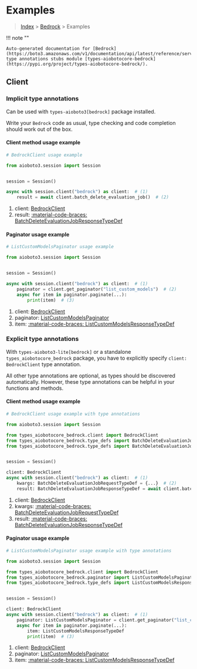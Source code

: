 # Examples

> [Index](../README.md) > [Bedrock](./README.md) > Examples

!!! note ""

    Auto-generated documentation for [Bedrock](https://boto3.amazonaws.com/v1/documentation/api/latest/reference/services/bedrock.html#bedrock)
    type annotations stubs module [types-aiobotocore-bedrock](https://pypi.org/project/types-aiobotocore-bedrock/).

## Client

### Implicit type annotations

Can be used with `types-aioboto3[bedrock]` package installed.

Write your `Bedrock` code as usual,
type checking and code completion should work out of the box.



#### Client method usage example

```python
# BedrockClient usage example

from aioboto3.session import Session


session = Session()

async with session.client("bedrock") as client:  # (1)
    result = await client.batch_delete_evaluation_job()  # (2)
```

1. client: [BedrockClient](./client.md)
2. result: [:material-code-braces: BatchDeleteEvaluationJobResponseTypeDef](./type_defs.md#batchdeleteevaluationjobresponsetypedef)



#### Paginator usage example

```python
# ListCustomModelsPaginator usage example

from aioboto3.session import Session


session = Session()

async with session.client("bedrock") as client:  # (1)
    paginator = client.get_paginator("list_custom_models")  # (2)
    async for item in paginator.paginate(...):
        print(item)  # (3)
```

1. client: [BedrockClient](./client.md)
2. paginator: [ListCustomModelsPaginator](./paginators.md#listcustommodelspaginator)
3. item: [:material-code-braces: ListCustomModelsResponseTypeDef](./type_defs.md#listcustommodelsresponsetypedef)




### Explicit type annotations

With `types-aioboto3-lite[bedrock]`
or a standalone `types_aiobotocore_bedrock` package, you have to explicitly specify
`client: BedrockClient` type annotation.

All other type annotations are optional, as types should be discovered automatically.
However, these type annotations can be helpful in your functions and methods.


#### Client method usage example

```python
# BedrockClient usage example with type annotations

from aioboto3.session import Session

from types_aiobotocore_bedrock.client import BedrockClient
from types_aiobotocore_bedrock.type_defs import BatchDeleteEvaluationJobResponseTypeDef
from types_aiobotocore_bedrock.type_defs import BatchDeleteEvaluationJobRequestTypeDef


session = Session()

client: BedrockClient
async with session.client("bedrock") as client:  # (1)
    kwargs: BatchDeleteEvaluationJobRequestTypeDef = {...}  # (2)
    result: BatchDeleteEvaluationJobResponseTypeDef = await client.batch_delete_evaluation_job(**kwargs)  # (3)
```

1. client: [BedrockClient](./client.md)
2. kwargs: [:material-code-braces: BatchDeleteEvaluationJobRequestTypeDef](./type_defs.md#batchdeleteevaluationjobrequesttypedef)
3. result: [:material-code-braces: BatchDeleteEvaluationJobResponseTypeDef](./type_defs.md#batchdeleteevaluationjobresponsetypedef)



#### Paginator usage example

```python
# ListCustomModelsPaginator usage example with type annotations

from aioboto3.session import Session

from types_aiobotocore_bedrock.client import BedrockClient
from types_aiobotocore_bedrock.paginator import ListCustomModelsPaginator
from types_aiobotocore_bedrock.type_defs import ListCustomModelsResponseTypeDef


session = Session()

client: BedrockClient
async with session.client("bedrock") as client:  # (1)
    paginator: ListCustomModelsPaginator = client.get_paginator("list_custom_models")  # (2)
    async for item in paginator.paginate(...):
        item: ListCustomModelsResponseTypeDef
        print(item)  # (3)
```

1. client: [BedrockClient](./client.md)
2. paginator: [ListCustomModelsPaginator](./paginators.md#listcustommodelspaginator)
3. item: [:material-code-braces: ListCustomModelsResponseTypeDef](./type_defs.md#listcustommodelsresponsetypedef)




